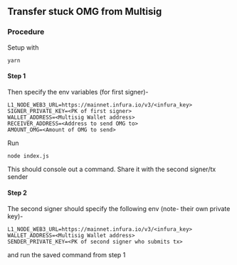## Transfer stuck OMG from Multisig
### Procedure

Setup with

```
yarn
```

#### Step 1 
Then specify the env variables (for first signer)-

```
L1_NODE_WEB3_URL=https://mainnet.infura.io/v3/<infura_key>
SIGNER_PRIVATE_KEY=<PK of first signer>
WALLET_ADDRESS=<Multisig Wallet address>
RECEIVER_ADDRESS=<Address to send OMG to>
AMOUNT_OMG=<Amount of OMG to send>
```

Run

```
node index.js
```

This should console out a command. Share it with the second signer/tx sender

#### Step 2

The second signer should specify the following env (note- their own private key)-
```
L1_NODE_WEB3_URL=https://mainnet.infura.io/v3/<infura_key>
WALLET_ADDRESS=<Multisig Wallet address>
SENDER_PRIVATE_KEY=<PK of second signer who submits tx>
```

and run the saved command from step 1